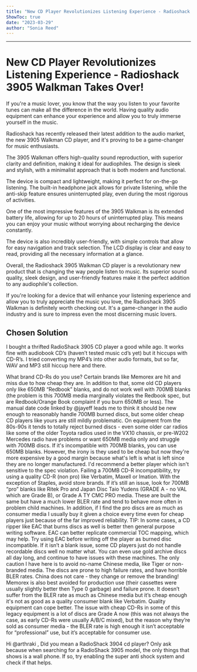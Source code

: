 ```yaml
---
title: "New CD Player Revolutionizes Listening Experience - Radioshack 3905 Walkman Takes Over!"
ShowToc: true 
date: "2023-03-29"
author: "Sonia Reed"
---
```

*****
# New CD Player Revolutionizes Listening Experience - Radioshack 3905 Walkman Takes Over!

If you're a music lover, you know that the way you listen to your favorite tunes can make all the difference in the world. Having quality audio equipment can enhance your experience and allow you to truly immerse yourself in the music.

Radioshack has recently released their latest addition to the audio market, the new 3905 Walkman CD player, and it's proving to be a game-changer for music enthusiasts.

The 3905 Walkman offers high-quality sound reproduction, with superior clarity and definition, making it ideal for audiophiles. The design is sleek and stylish, with a minimalist approach that is both modern and functional.

The device is compact and lightweight, making it perfect for on-the-go listening. The built-in headphone jack allows for private listening, while the anti-skip feature ensures uninterrupted play, even during the most rigorous of activities.

One of the most impressive features of the 3905 Walkman is its extended battery life, allowing for up to 20 hours of uninterrupted play. This means you can enjoy your music without worrying about recharging the device constantly.

The device is also incredibly user-friendly, with simple controls that allow for easy navigation and track selection. The LCD display is clear and easy to read, providing all the necessary information at a glance.

Overall, the Radioshack 3905 Walkman CD player is a revolutionary new product that is changing the way people listen to music. Its superior sound quality, sleek design, and user-friendly features make it the perfect addition to any audiophile's collection.

If you're looking for a device that will enhance your listening experience and allow you to truly appreciate the music you love, the Radioshack 3905 Walkman is definitely worth checking out. It's a game-changer in the audio industry and is sure to impress even the most discerning music lovers.


## Chosen Solution
 I bought a thrifted RadioShack 3905 CD player a good while ago.
It works fine with audiobook CD’s (haven’t tested music cd’s yet) but it hiccups with CD-R’s. I tried converting my MP4’s into other audio formats, but so far, WAV and MP3 still hiccup here and there.

 What brand CD-Rs do you use? Certain brands like Memorex are hit and miss due to how cheap they are. In addition to that, some old CD players only like 650MB “Redbook” blanks, and do not work well with 700MB blanks (the problem is this 700MB media marginally violates the Redbook spec, but are Redbook/Orange Book complaint if you burn 650MB or less). The manual date code linked by @jayeff leads me to think it should be new enough to reasonably handle 700MB burned discs, but some older cheap CD players like yours are still mildly problematic. On equipment from the 80s-90s it tends to totally reject burned discs - even some older car radios like some of the older Toyota radios used in the VX10 chassis, or pre-W202 Mercedes radio have problems or want 650MB media only and struggle with 700MB discs. If it's incompatible with 700MB blanks, you can use 650MB blanks. However, the irony is they used to be cheap but now they're more expensive by a good margin because what's left is what is left since they are no longer manufactured. I'd recommend a better player which isn't sensitive to the spec violation.
Failing a 700MB CD-R incompatibility, try using a quality CD-R (non pro) like Verbatim, Maxell or Imation. With the exception of Staples, avoid store brands. If it’s still an issue, look for 700MB “pro” blanks like Ritek Pro and Japan Disc Taio Yudens (GRADE A - no VAL which are Grade B), or Grade A TY CMC PRO media. These are built the same but have a much lower BLER rate and tend to behave more often in problem child machines. In addition, if I find the pro discs are as much as consumer media I usually buy it given a choice every time even for cheap players just because of the far improved reliability.
TIP: In some cases, a CD ripper like EAC that burns discs as well is better then general purpose writing software. EAC can better replicate commercial TOC mapping, which may help. Try using EAC before writing off the player as burned disc incompatible.
If it isn’t a blank issue, some CD players just do not handle recordable discs well no matter what. You can even use gold archive discs all day long, and continue to have issues with these machines.
The only caution I have here is to avoid no-name Chinese media, like Tiger or non-branded media. The discs are prone to high failure rates, and have horrible BLER rates. China does not care - they change or remove the branding! Memorex is also best avoided for production use (their cassettes were usually slightly better then Type 0 garbage) and failure prone. It doesn’t suffer from the BLER rate as much as Chinese media but it’s cheap enough it's not as good as a quality consumer blank like Verbatim. Quality equipment can cope better.
The issue with cheap CD-Rs in some of this legacy equipment is a lot of discs are Grade A now (this was not always the case, as early CD-Rs were usually A/B/C mixed), but the reason why they’re sold as consumer media - the BLER rate is high enough it isn’t acceptable for “professional” use, but it’s acceptable for consumer use.

 Hi @arthraki ,
Did you mean a RadioShack 3904 cd player? Only ask because when searching for a RadioShack 3905 model, the only things that shows is a wall phone.
If so, try enabling the super anti shock system and check if that helps.




